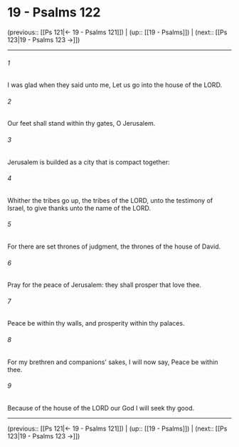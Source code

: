 # 19 - Psalms 122

(previous:: [[Ps 121|← 19 - Psalms 121]]) | (up:: [[19 - Psalms]]) | (next:: [[Ps 123|19 - Psalms 123 →]])

***


###### 1 
I was glad when they said unto me, Let us go into the house of the LORD. 

###### 2 
Our feet shall stand within thy gates, O Jerusalem. 

###### 3 
Jerusalem is builded as a city that is compact together: 

###### 4 
Whither the tribes go up, the tribes of the LORD, unto the testimony of Israel, to give thanks unto the name of the LORD. 

###### 5 
For there are set thrones of judgment, the thrones of the house of David. 

###### 6 
Pray for the peace of Jerusalem: they shall prosper that love thee. 

###### 7 
Peace be within thy walls, and prosperity within thy palaces. 

###### 8 
For my brethren and companions' sakes, I will now say, Peace be within thee. 

###### 9 
Because of the house of the LORD our God I will seek thy good.

***

(previous:: [[Ps 121|← 19 - Psalms 121]]) | (up:: [[19 - Psalms]]) | (next:: [[Ps 123|19 - Psalms 123 →]])
